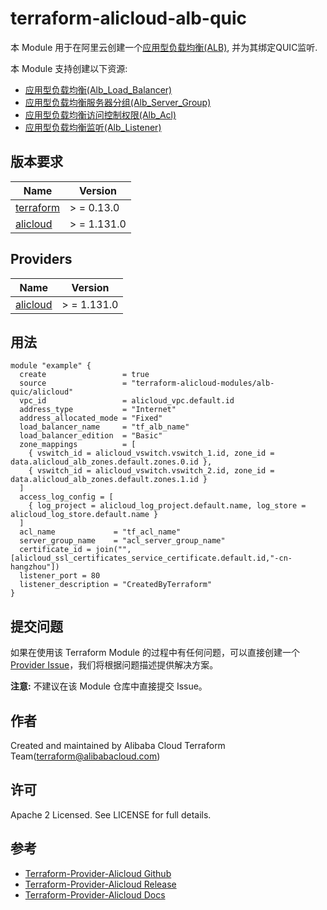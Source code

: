 terraform-alicloud-alb-quic
=====================================================================

本 Module 用于在阿里云创建一个[应用型负载均衡(ALB)](https://help.aliyun.com/document_detail/250240.html), 并为其绑定QUIC监听.

本 Module 支持创建以下资源:

* [应用型负载均衡(Alb_Load_Balancer)](https://registry.terraform.io/providers/aliyun/alicloud/latest/docs/resources/alb_load_balancer)
* [应用型负载均衡服务器分组(Alb_Server_Group)](https://registry.terraform.io/providers/aliyun/alicloud/latest/docs/resources/alb_server_group)
* [应用型负载均衡访问控制权限(Alb_Acl)](https://registry.terraform.io/providers/aliyun/alicloud/latest/docs/resources/alb_acl)
* [应用型负载均衡监听(Alb_Listener)](https://registry.terraform.io/providers/aliyun/alicloud/latest/docs/resources/alb_listener)

## 版本要求

| Name | Version |
|------|---------|
| <a name="requirement_terraform"></a> [terraform](#requirement\_terraform) | > = 0.13.0 |
| <a name="requirement_alicloud"></a> [alicloud](#requirement\_alicloud) | > = 1.131.0 |

## Providers

| Name | Version |
|------|---------|
| <a name="provider_alicloud"></a> [alicloud](#provider\_alicloud) | > = 1.131.0 |

## 用法

```hcl
module "example" {
  create                 = true
  source                 = "terraform-alicloud-modules/alb-quic/alicloud"
  vpc_id                 = alicloud_vpc.default.id
  address_type           = "Internet"
  address_allocated_mode = "Fixed"
  load_balancer_name     = "tf_alb_name"
  load_balancer_edition  = "Basic"
  zone_mappings          = [
    { vswitch_id = alicloud_vswitch.vswitch_1.id, zone_id = data.alicloud_alb_zones.default.zones.0.id },
    { vswitch_id = alicloud_vswitch.vswitch_2.id, zone_id = data.alicloud_alb_zones.default.zones.1.id }
  ]
  access_log_config = [
    { log_project = alicloud_log_project.default.name, log_store = alicloud_log_store.default.name }
  ]
  acl_name             = "tf_acl_name"
  server_group_name    = "acl_server_group_name"
  certificate_id = join("",[alicloud_ssl_certificates_service_certificate.default.id,"-cn-hangzhou"])
  listener_port = 80
  listener_description = "CreatedByTerraform"
}
```

提交问题
------
如果在使用该 Terraform Module
的过程中有任何问题，可以直接创建一个 [Provider Issue](https://github.com/aliyun/terraform-provider-alicloud/issues/new)，我们将根据问题描述提供解决方案。

**注意:** 不建议在该 Module 仓库中直接提交 Issue。

作者
-------
Created and maintained by Alibaba Cloud Terraform Team(terraform@alibabacloud.com)

许可
----
Apache 2 Licensed. See LICENSE for full details.

参考
---------

* [Terraform-Provider-Alicloud Github](https://github.com/aliyun/terraform-provider-alicloud)
* [Terraform-Provider-Alicloud Release](https://releases.hashicorp.com/terraform-provider-alicloud/)
* [Terraform-Provider-Alicloud Docs](https://registry.terraform.io/providers/aliyun/alicloud/latest/docs)